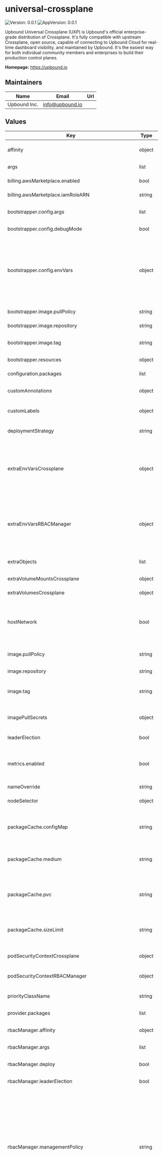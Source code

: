 # universal-crossplane

![Version: 0.0.1](https://img.shields.io/badge/Version-0.0.1-informational?style=flat-square) ![AppVersion: 0.0.1](https://img.shields.io/badge/AppVersion-0.0.1-informational?style=flat-square)

Upbound Universal Crossplane (UXP) is Upbound's official enterprise-grade
distribution of Crossplane. It's fully compatible with upstream Crossplane,
open source, capable of connecting to Upbound Cloud for real-time dashboard
visibility, and maintained by Upbound. It's the easiest way for both
individual community members and enterprises to build their production control
planes.

**Homepage:** <https://upbound.io>

## Maintainers

| Name | Email | Url |
| ---- | ------ | --- |
| Upbound Inc. | <info@upbound.io> |  |

## Values

| Key | Type | Default | Description |
|-----|------|---------|-------------|
| affinity | object | `{}` | Add `affinities` to the Crossplane pod deployment. |
| args | list | `[]` | Add custom arguments to the Crossplane pod. |
| billing.awsMarketplace.enabled | bool | `false` | Enable AWS Marketplace billing. |
| billing.awsMarketplace.iamRoleARN | string | `"arn:aws:iam::<ACCOUNT_ID>:role/<ROLE_NAME>"` | AWS Marketplace billing IAM role ARN. |
| bootstrapper.config.args | list | `[]` | List of additional args for the bootstrapper deployment. |
| bootstrapper.config.debugMode | bool | `false` | Enable debug mode for bootstrapper. |
| bootstrapper.config.envVars | object | `{}` | List of additional environment variables for the bootstrapper deployment. EXAMPLE envVars:   sample.key: value1   ANOTHER.KEY: value2 RESULT   - name: sample_key     value: "value1"   - name: ANOTHER_KEY     value: "value2" |
| bootstrapper.image.pullPolicy | string | `"IfNotPresent"` | Bootstrapper image pull policy. |
| bootstrapper.image.repository | string | `"xpkg.upbound.io/upbound/uxp-bootstrapper"` | Bootstrapper image repository. |
| bootstrapper.image.tag | string | `""` | Bootstrapper image tag: if not set, appVersion field from Chart.yaml is used. |
| bootstrapper.resources | object | `{}` | Resources configuration for bootstrapper. |
| configuration.packages | list | `[]` | A list of Configuration packages to install. |
| customAnnotations | object | `{}` | Add custom `annotations` to the Crossplane pod deployment. |
| customLabels | object | `{}` | Add custom `labels` to the Crossplane pod deployment. |
| deploymentStrategy | string | `"RollingUpdate"` | The deployment strategy for the Crossplane and RBAC Manager pods. |
| extraEnvVarsCrossplane | object | `{}` | Add custom environmental variables to the Crossplane pod deployment. Replaces any `.` in a variable name with `_`. For example, `SAMPLE.KEY=value1` becomes `SAMPLE_KEY=value1`. |
| extraEnvVarsRBACManager | object | `{}` | Add custom environmental variables to the RBAC Manager pod deployment. Replaces any `.` in a variable name with `_`. For example, `SAMPLE.KEY=value1` becomes `SAMPLE_KEY=value1`. |
| extraObjects | list | `[]` | To add arbitrary Kubernetes Objects during a Helm Install |
| extraVolumeMountsCrossplane | object | `{}` | Add custom `volumeMounts` to the Crossplane pod. |
| extraVolumesCrossplane | object | `{}` | Add custom `volumes` to the Crossplane pod. |
| hostNetwork | bool | `false` | Enable `hostNetwork` for the Crossplane deployment. Caution: enabling `hostNetwork` grants the Crossplane Pod access to the host network namespace. |
| image.pullPolicy | string | `"IfNotPresent"` | The image pull policy used for Crossplane and RBAC Manager pods. |
| image.repository | string | `"xpkg.upbound.io/upbound/crossplane"` | Repository for the Crossplane pod image. |
| image.tag | string | `"v1.14.0-up.1"` | The Crossplane image tag. Defaults to the value of `appVersion` in `Chart.yaml`. |
| imagePullSecrets | object | `{}` | The imagePullSecret names to add to the Crossplane ServiceAccount. |
| leaderElection | bool | `true` | Enable [leader election](https://docs.crossplane.io/latest/concepts/pods/#leader-election) for the Crossplane pod. |
| metrics.enabled | bool | `false` | Enable Prometheus path, port and scrape annotations and expose port 8080 for both the Crossplane and RBAC Manager pods. |
| nameOverride | string | `"crossplane"` |  |
| nodeSelector | object | `{}` | Add `nodeSelectors` to the Crossplane pod deployment. |
| packageCache.configMap | string | `""` | The name of a ConfigMap to use as the package cache. Disables the default package cache `emptyDir` Volume. |
| packageCache.medium | string | `""` | Set to `Memory` to hold the package cache in a RAM backed file system. Useful for Crossplane development. |
| packageCache.pvc | string | `""` | The name of a PersistentVolumeClaim to use as the package cache. Disables the default package cache `emptyDir` Volume. |
| packageCache.sizeLimit | string | `"20Mi"` | The size limit for the package cache. If medium is `Memory` the `sizeLimit` can't exceed Node memory. |
| podSecurityContextCrossplane | object | `{}` | Add a custom `securityContext` to the Crossplane pod. |
| podSecurityContextRBACManager | object | `{}` | Add a custom `securityContext` to the RBAC Manager pod. |
| priorityClassName | string | `""` | The PriorityClass name to apply to the Crossplane and RBAC Manager pods. |
| provider.packages | list | `[]` | A list of Provider packages to install. |
| rbacManager.affinity | object | `{}` | Add `affinities` to the RBAC Manager pod deployment. |
| rbacManager.args | list | `[]` | Add custom arguments to the RBAC Manager pod. |
| rbacManager.deploy | bool | `true` | Deploy the RBAC Manager pod and its required roles. |
| rbacManager.leaderElection | bool | `true` | Enable [leader election](https://docs.crossplane.io/latest/concepts/pods/#leader-election) for the RBAC Manager pod. |
| rbacManager.managementPolicy | string | `"Basic"` | Defines the Roles and ClusterRoles the RBAC Manager creates and manages. - A policy of `Basic` creates and binds Roles only for the Crossplane ServiceAccount, Provider ServiceAccounts and creates Crossplane ClusterRoles. - A policy of `All` includes all the `Basic` settings and also creates Crossplane Roles in all namespaces. - Read the Crossplane docs for more information on the [RBAC Roles and ClusterRoles](https://docs.crossplane.io/latest/concepts/pods/#crossplane-clusterroles) |
| rbacManager.nodeSelector | object | `{}` | Add `nodeSelectors` to the RBAC Manager pod deployment. |
| rbacManager.replicas | int | `1` | The number of RBAC Manager pod `replicas` to deploy. |
| rbacManager.skipAggregatedClusterRoles | bool | `false` | Don't install aggregated Crossplane ClusterRoles. |
| rbacManager.tolerations | list | `[]` | Add `tolerations` to the RBAC Manager pod deployment. |
| registryCaBundleConfig.key | string | `""` | The ConfigMap key containing a custom CA bundle to enable fetching packages from registries with unknown or untrusted certificates. |
| registryCaBundleConfig.name | string | `""` | The ConfigMap name containing a custom CA bundle to enable fetching packages from registries with unknown or untrusted certificates. |
| replicas | int | `1` | The number of Crossplane pod `replicas` to deploy. |
| resourcesCrossplane.limits.cpu | string | `"100m"` | CPU resource limits for the Crossplane pod. |
| resourcesCrossplane.limits.memory | string | `"512Mi"` | Memory resource limits for the Crossplane pod. |
| resourcesCrossplane.requests.cpu | string | `"100m"` | CPU resource requests for the Crossplane pod. |
| resourcesCrossplane.requests.memory | string | `"256Mi"` | Memory resource requests for the Crossplane pod. |
| resourcesRBACManager.limits.cpu | string | `"100m"` | CPU resource limits for the RBAC Manager pod. |
| resourcesRBACManager.limits.memory | string | `"512Mi"` | Memory resource limits for the RBAC Manager pod. |
| resourcesRBACManager.requests.cpu | string | `"100m"` | CPU resource requests for the RBAC Manager pod. |
| resourcesRBACManager.requests.memory | string | `"256Mi"` | Memory resource requests for the RBAC Manager pod. |
| securityContextCrossplane.allowPrivilegeEscalation | bool | `false` | Enable `allowPrivilegeEscalation` for the Crossplane pod. |
| securityContextCrossplane.readOnlyRootFilesystem | bool | `true` | Set the Crossplane pod root file system as read-only. |
| securityContextCrossplane.runAsGroup | int | `65532` | The group ID used by the Crossplane pod. |
| securityContextCrossplane.runAsUser | int | `65532` | The user ID used by the Crossplane pod. |
| securityContextRBACManager.allowPrivilegeEscalation | bool | `false` | Enable `allowPrivilegeEscalation` for the RBAC Manager pod. |
| securityContextRBACManager.readOnlyRootFilesystem | bool | `true` | Set the RBAC Manager pod root file system as read-only. |
| securityContextRBACManager.runAsGroup | int | `65532` | The group ID used by the RBAC Manager pod. |
| securityContextRBACManager.runAsUser | int | `65532` | The user ID used by the RBAC Manager pod. |
| serviceAccount.customAnnotations | object | `{}` | Add custom `annotations` to the Crossplane ServiceAccount. |
| tolerations | list | `[]` | Add `tolerations` to the Crossplane pod deployment. |
| webhooks.enabled | bool | `true` | Enable webhooks for Crossplane and installed Provider packages. |


